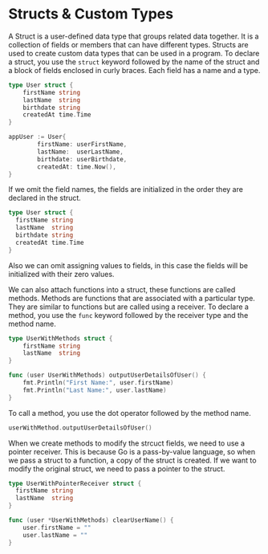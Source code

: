 # Structs & Custom Types

A Struct is a user-defined data type that groups related data together. It is a collection of fields or members that can have different types. Structs are used to create custom data types that can be used in a program.
To declare a struct, you use the `struct` keyword followed by the name of the struct and a block of fields enclosed in curly braces. Each field has a name and a type.

```go
type User struct {
	firstName string
	lastName  string
	birthdate string
	createdAt time.Time
}

appUser := User{
		firstName: userFirstName,
		lastName:  userLastName,
		birthdate: userBirthdate,
		createdAt: time.Now(),
}
```

If we omit the field names, the fields are initialized in the order they are declared in the struct.

```go
type User struct {
  firstName string
  lastName  string
  birthdate string
  createdAt time.Time
}
```

Also we can omit assigning values to fields, in this case the fields will be initialized with their zero values.

We can also attach functions into a struct, these functions are called methods. Methods are functions that are associated with a particular type. They are similar to functions but are called using a receiver. To declare a method, you use the `func` keyword followed by the receiver type and the method name.

```go
type UserWithMethods struct {
	firstName string
	lastName  string
}

func (user UserWithMethods) outputUserDetailsOfUser() {
	fmt.Println("First Name:", user.firstName)
	fmt.Println("Last Name:", user.lastName)
}
```

To call a method, you use the dot operator followed by the method name.

```go
userWithMethod.outputUserDetailsOfUser()
```

When we create methods to modify the strcuct fields, we need to use a pointer receiver. This is because Go is a pass-by-value language, so when we pass a struct to a function, a copy of the struct is created. If we want to modify the original struct, we need to pass a pointer to the struct.

```go
type UserWithPointerReceiver struct {
  firstName string
  lastName  string
}

func (user *UserWithMethods) clearUserName() {
	user.firstName = ""
	user.lastName = ""
}
```
